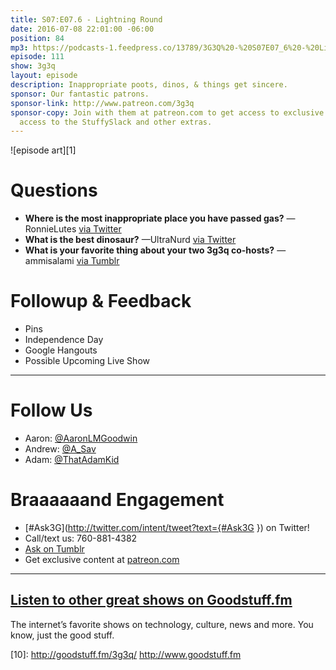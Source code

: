 ```yaml
---
title: S07:E07.6 - Lightning Round
date: 2016-07-08 22:01:00 -06:00
position: 84
mp3: https://podcasts-1.feedpress.co/13789/3G3Q%20-%20S07E07_6%20-%20Lightning%20Round.mp3
episode: 111
show: 3g3q
layout: episode
description: Inappropriate poots, dinos, & things get sincere.
sponsor: Our fantastic patrons.
sponsor-link: http://www.patreon.com/3g3q
sponsor-copy: Join with them at patreon.com to get access to exclusive bonus material,
  access to the StuffySlack and other extras.
---
```


![episode art][1]

# Questions

* **Where is the most inappropriate place you have passed gas?** —RonnieLutes [via Twitter][2]
* **What is the best dinosaur?** —UltraNurd [via Twitter][3]
* **What is your favorite thing about your two 3g3q co-hosts?** —ammisalami [via Tumblr][4]

# Followup & Feedback

* Pins
* Independence Day
* Google Hangouts
* Possible Upcoming Live Show

***

# Follow Us
* Aaron: [@AaronLMGoodwin](http://twitter.com/aaronlmgoodwin)
* Andrew: [@A_Sav](http://twitter.com/a_sav)
* Adam: [@ThatAdamKid](http://twitter.com/thatadamkid)

# Braaaaaand Engagement
* [#Ask3G](http://twitter.com/intent/tweet?text={#Ask3G }) on Twitter!
* Call/text us: 760-881-4382
* [Ask on Tumblr](http://3g3q.co/ask)
* Get exclusive content at [patreon.com](http://www.patreon.com/3g3q)

***

## [Listen to other great shows on Goodstuff.fm](http://goodstuff.fm/)
The internet’s favorite shows on technology, culture, news and more. You know, just the good stuff.


[2]: https://twitter.com/17468886/status/746891875345305600
[3]: https://twitter.com/12884962/status/701522545841836032
[4]: http://ammisalami.tumblr.com
[5]: http://twitter.com/aaronlmgoodwin
[6]: http://twitter.com/a_sav
[7]: http://twitter.com/thatadamkid
[8]: http://3g3q.co/ask
[9]: http://www.patreon.com/3g3q
[10]: http://goodstuff.fm/3g3q/ http://www.goodstuff.fm
